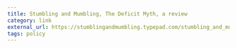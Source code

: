```yaml
---
title: Stumbling and Mumbling, The Deficit Myth, a review
category: link
external_url: https://stumblingandmumbling.typepad.com/stumbling_and_mumbling/2020/07/the-deficit-myth-a-review.html
tags: policy
---
```

